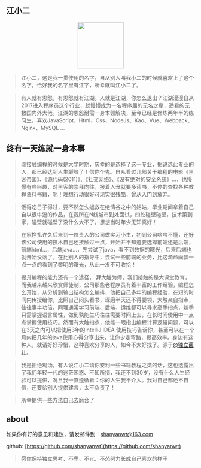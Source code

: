 ## 江小二

<!--来自江小二的倔强-->
<p align="center">
    <img width="123" src="https://img-blog.csdnimg.cn/20190901094108164.png">
</p>


> 江小二，这是我一贯使用的名字，自从别人叫我小二的时候就喜欢上了这个名字，恰好我的名字里有江字，所幸就叫江小二了。

> 有人就有恩怨，有恩怨就有江湖。人就是江湖，你怎么退出？江湖漫漫自从2017进入程序员这个行业，就慢慢成为一名程序届的无名之辈，遥看的无数国内外大佬。江湖的恩怨耐需一身本领解决，至今已经是修炼两年半的练习生，喜欢JavaScript、Html、Css、NodeJs、Kao、Vue、Webpack、Nginx、MySQL ...

## 终有一天练就一身本事

> 刚接触编程的时候是大学时期，庆幸的是选择了这一专业，据说选此专业的人，都已经达到人生巅峰了！信你个鬼。自从看过几部关于编程的电影《黑客帝国》、《源代码(2011)》、《社交网络》、《没有绝对的安全系统》...，也慢慢有些兴趣，对黑客的崇拜向往，报着人丑就要多读书，不停的查找各种教程资料书籍，呃！理想行动很好可现实很残酷，曾从入门到放弃。

> 饭得吃日子得过，要不然怎么拯救在绝情谷之中的姑姑，毕业期间拿着自己自以很牛逼的作品，在我所在N线城市到处面试，四处碰壁碰壁，技术菜到家，碰壁就碰壁了没什么大不了，想想当时年少无知真好！

> 在家挣扎许久后来到一位贵人的公司做实习小生，初到公司啥啥不懂，还好该公司使用的技术自己还接触过一点，开始并不知道要选择前端还是后端，前端html...，后端java...，先尝试了java，看不到数据的曙光，后来后端也就开始没落了。在比别人的指导中，尝试一些前端的业务，比这葫芦画瓢一点一点的看到了黎明的曙光，从此一发不可收拾！

> 提升编程的能力还有一个途径， 拜大触为师，我们接触的是大课堂教育，而我越来越来欣赏师徒制，公司那些老程序员有着丰富的工作经验，编程怎么开始，从分析到输出结构怎么编排，他把自己多年的编程经验，在短的时间内传授给你，比照自己闷头看书，琢磨半天还不得要领，大触亲自指点，往往事半功倍。同理通常学习前端、后端、运维都可以寻求高手指点，新手只需掌握语言属性，做到孰能生巧往往需要时间上去，在长时间使用中一点点掌握使用技巧。然而有大触指点，他能一眼指出编程计算逻辑问题，可以在3天之内可以把使用3年的IntelliJ IDEA 使用技巧告诉你，甚至可以在一个月内把几年的java使用心得分享出来，让你少走弯路，提高效率。身边有这种人，就请好好珍惜，这种喜欢分享的人，如今不太好找了。源于[@独立菌儿](https://weibo.com/jjyynews?from=profile&wvr=6&is_hot=1)。

> 我是拒绝鸡汤，有人说江小二请你安利一些书籍教程之类的话，这也透露出了我们年轻一代的迷茫困惑、不知所措，我还不到30岁，没有什么人生经验可以提供，况且我一直遵循着：你的人生我不介入。我对自己都还不自信，还要给别人提供建言，太不负责了！

> 所幸提供一些方法自己去磨合了
## about
如果你有好的意见和建议，请发邮件到：shanyanwt@163.com

github: [https://github.com/shanyanwt](https://github.com/shanyanwt)
> 愿你保持独立思考、不卑、不亢、不怂努力长成自己喜欢的样子